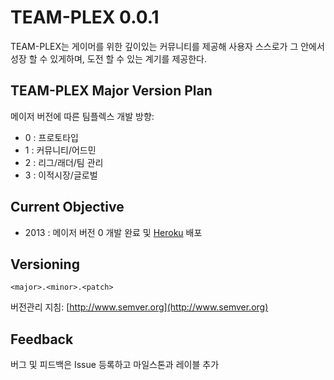 # TEAM-PLEX 0.0.1

TEAM-PLEX는 게이머를 위한 깊이있는 커뮤니티를 제공해 사용자 스스로가 그 안에서 성장 할 수 있게하며, 도전 할 수 있는 계기를 제공한다.

## TEAM-PLEX Major Version Plan
메이저 버전에 따른 팀플렉스 개발 방향:
* 0 : 프로토타입
* 1 : 커뮤니티/어드민
* 2 : 리그/래더/팀 관리
* 3 : 이적시장/글로벌

## Current Objective
* 2013 : 메이저 버전 0 개발 완료 및 [Heroku](http://www.heroku.com/) 배포

## Versioning
`<major>.<minor>.<patch>`

버전관리 지침: [http://www.semver.org](http://www.semver.org)

## Feedback
버그 및 피드백은 Issue 등록하고 마일스톤과 레이블 추가
